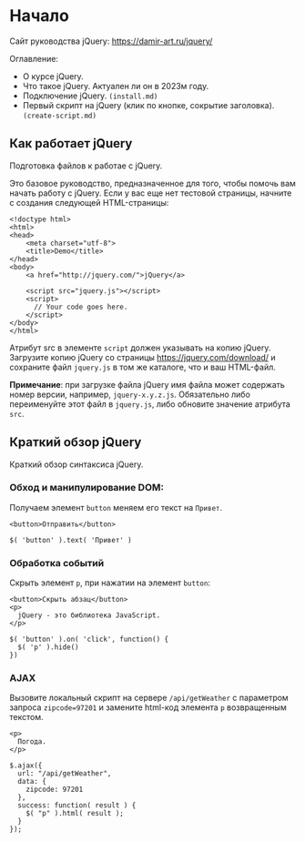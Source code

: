 # Начало
Сайт руководства jQuery: https://damir-art.ru/jquery/

Оглавление:
- О курсе jQuery.
- Что такое jQuery. Актуален ли он в 2023м году.
- Подключение jQuery. `(install.md)`
- Первый скрипт на jQuery (клик по кнопке, сокрытие заголовка). `(create-script.md)`

## Как работает jQuery
Подготовка файлов к работае с jQuery.

Это базовое руководство, предназначенное для того, чтобы помочь вам начать работу с jQuery. Если у вас еще нет тестовой страницы, начните с создания следующей HTML-страницы:

    <!doctype html>
    <html>
    <head>
        <meta charset="utf-8">
        <title>Demo</title>
    </head>
    <body>
        <a href="http://jquery.com/">jQuery</a>

        <script src="jquery.js"></script>
        <script>
          // Your code goes here.
        </script>
    </body>
    </html>

Атрибут src в элементе `script` должен указывать на копию jQuery. Загрузите копию jQuery со страницы https://jquery.com/download/ и сохраните файл `jquery.js` в том же каталоге, что и ваш HTML-файл.

**Примечание**: при загрузке файла jQuery имя файла может содержать номер версии, например, `jquery-x.y.z.js`. Обязательно либо переименуйте этот файл в `jquery.js`, либо обновите значение атрибута `src`.

## Краткий обзор jQuery
Краткий обзор синтаксиса jQuery.

### Обход и манипулирование DOM:
Получаем элемент `button` меняем его текст на `Привет`.

    <button>Отправить</button>

    $( 'button' ).text( 'Привет' )

### Обработка событий
Скрыть элемент `p`, при нажатии на элемент `button`:

    <button>Скрыть абзац</button>
    <p>
      jQuery - это библиотека JavaScript.
    </p>

    $( 'button' ).on( 'click', function() {
      $( 'p' ).hide()
    })

### AJAX
Вызовите локальный скрипт на сервере `/api/getWeather` с параметром запроса `zipcode=97201` и замените html-код элемента `p` возвращенным текстом.

    <p>
      Погода.
    </p>

    $.ajax({
      url: "/api/getWeather",
      data: {
        zipcode: 97201
      },
      success: function( result ) {
        $( "p" ).html( result );
      }
    });

